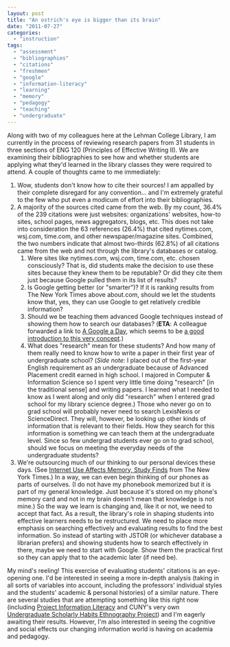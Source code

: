 ```yaml
---
layout: post
title: "An ostrich's eye is bigger than its brain"
date: "2011-07-27"
categories: 
  - "instruction"
tags: 
  - "assessment"
  - "bibliographies"
  - "citations"
  - "freshmen"
  - "google"
  - "information-literacy"
  - "learning"
  - "memory"
  - "pedagogy"
  - "teaching"
  - "undergraduate"
---
```


Along with two of my colleagues here at the Lehman College Library, I am currently in the process of reviewing research papers from 31 students in three sections of ENG 120 (Principles of Effective Writing II). We are examining their bibliographies to see how and whether students are applying what they'd learned in the library classes they were required to attend. A couple of thoughts came to me immediately:

1. Wow, students don't know how to cite their sources! I am appalled by their complete disregard for any convention... and I'm extremely grateful to the few who put even a modicum of effort into their bibliographies.
2. A majority of the sources cited came from the web. By my count, 36.4% of the 239 citations were just websites: organizations' websites, how-to sites, school pages, news aggregators, blogs, etc. This does not take into consideration the 63 references (26.4%) that cited nytimes.com, wsj.com, time.com, and other newspaper/magazine sites. Combined, the two numbers indicate that almost two-thirds (62.8%) of all citations came from the web and not through the library's databases or catalog.
    1. Were sites like nytimes.com, wsj.com, time.com, etc. chosen consciously? That is, did students make the decision to use these sites because they knew them to be reputable? Or did they cite them just because Google pulled them in its list of results?
    2. Is Google getting better (or "smarter")? If it is ranking results from The New York Times above about.com, should we let the students know that, yes, they can use Google to get relatively credible information?
    3. Should we be teaching them advanced Google techniques instead of showing them how to search our databases? (**ETA**: A colleague forwarded a link to [A Google a Day](https://www.agoogleaday.com/), which seems to be [a good introduction to this very concept](https://dltj.org/article/introducing-agad4lib/).)
    4. What does "research" mean for these students? And how many of them really need to know how to write a paper in their first year of undergraduate school? (_Side note_: I placed out of the first-year English requirement as an undergraduate because of Advanced Placement credit earned in high school. I majored in Computer & Information Science so I spent very little time doing "research" \[in the traditional sense\] and writing papers. I learned what I needed to know as I went along and only did "research" when I entered grad school for my library science degree.) Those who never go on to grad school will probably never need to search LexisNexis or ScienceDirect. They will, however, be looking up other kinds of information that is relevant to their fields. How they search for this information is something we can teach them at the undergraduate level. Since so few undergrad students ever go on to grad school, should we focus on meeting the everyday needs of the undergraduate students?
3. We're outsourcing much of our thinking to our personal devices these days. (See [Internet Use Affects Memory, Study Finds](https://www.nytimes.com/2011/07/15/health/15memory.html) from The New York Times.) In a way, we can even begin thinking of our phones as parts of ourselves. (I do not have my phonebook memorized but it is part of my general knowledge. Just because it's stored on my phone's memory card and not in my brain doesn't mean that knowledge is not mine.) So the way we learn is changing and, like it or not, we need to accept that fact. As a result, the library's role in shaping students into effective learners needs to be restructured. We need to place more emphasis on searching effectively and evaluating results to find the best information. So instead of starting with JSTOR (or whichever database a librarian prefers) and showing students how to search effectively in there, maybe we need to start with Google. Show them the practical first so they can apply that to the academic later (if need be).

My mind's reeling! This exercise of evaluating students' citations is an eye-opening one. I'd be interested in seeing a more in-depth analysis (taking in all sorts of variables into account, including the professors' individual styles and the students' academic & personal histories) of a similar nature. There are several studies that are attempting something like this right now (including [Project Information Literacy](https://www.projectinfolit.org/) and CUNY's very own [Undergraduate Scholarly Habits Ethnography Project](https://ushep.commons.gc.cuny.edu/)) and I'm eagerly awaiting their results. However, I'm also interested in seeing the cognitive and social effects our changing information world is having on academia and pedagogy.
